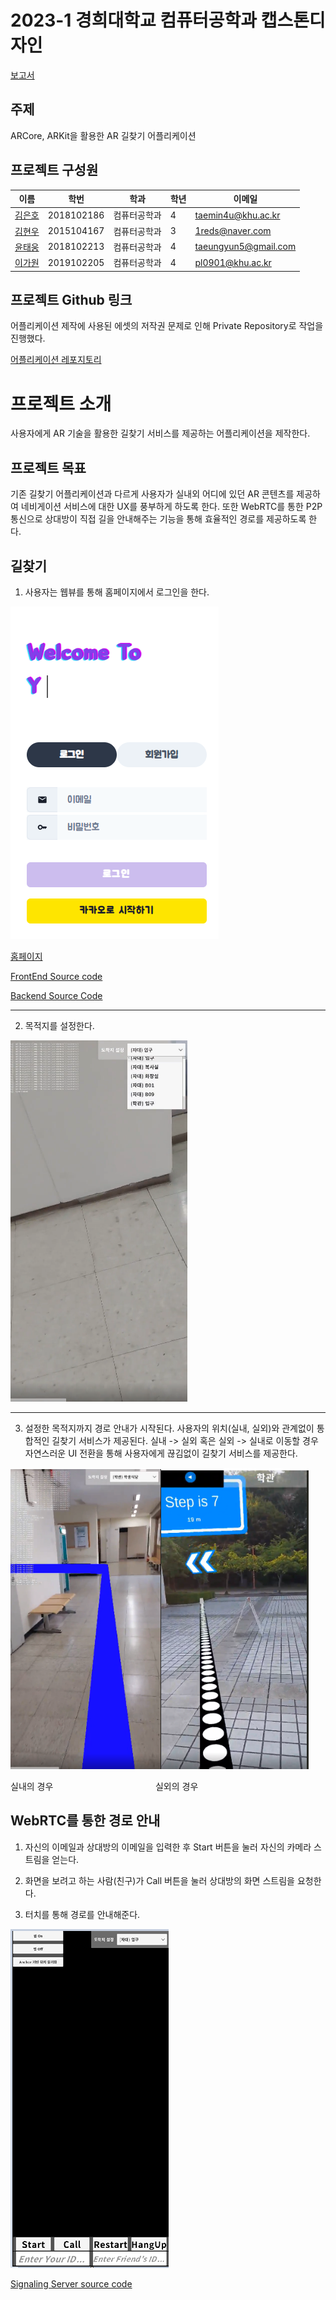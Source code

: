 # 2023-1 경희대학교 컴퓨터공학과 캡스톤디자인

[보고서](./image/슬기로운캡디생활_최종보고서.pdf)

## 주제

ARCore, ARKit을 활용한 AR 길찾기 어플리케이션

## 프로젝트 구성원

| 이름                                     | 학번       | 학과         | 학년 | 이메일               |
| ---------------------------------------- | ---------- | ------------ | ---- | -------------------- |
| [김은호](https://github.com/taemin4u)    | 2018102186 | 컴퓨터공학과 | 4    | taemin4u@khu.ac.kr   |
| [김현우](https://github.com/kugorang)    | 2015104167 | 컴퓨터공학과 | 3    | 1reds@naver.com      |
| [윤태웅](https://github.com/yuntaewoong) | 2018102213 | 컴퓨터공학과 | 4    | taeungyun5@gmail.com |
| [이가원](https://github.com/pl0901)      | 2019102205 | 컴퓨터공학과 | 4    | pl0901@khu.ac.kr     |

## 프로젝트 Github 링크

어플리케이션 제작에 사용된 에셋의 저작권 문제로 인해 Private Repository로 작업을 진행했다.

[어플리케이션 레포지토리](https://github.com/kugorang/CapDePlaylist/tree/main/image)

# 프로젝트 소개

사용자에게 AR 기술을 활용한 길찾기 서비스를 제공하는 어플리케이션을 제작한다.

## 프로젝트 목표

기존 길찾기 어플리케이션과 다르게 사용자가 실내외 어디에 있던 AR 콘텐츠를 제공하여 네비게이션 서비스에 대한 UX를 풍부하게 하도록 한다. 또한 WebRTC를 통한 P2P 통신으로 상대방이 직접 길을 안내해주는 기능을 통해 효율적인 경로를 제공하도록 한다.

## 길찾기

1. 사용자는 웹뷰를 통해 홈페이지에서 로그인을 한다.

![Alt text](./image/image.png)

[홈페이지](https://cap-web-sage.vercel.app)

[FrontEnd Source code](https://github.com/taemin4u/Cap_Web)

[Backend Source Code](https://github.com/taemin4u/Capstone-Web/tree/backend)

---

2. 목적지를 설정한다.

![Alt text](./image/image-1.png)

---

3. 설정한 목적지까지 경로 안내가 시작된다. 사용자의 위치(실내, 실외)와 관계없이 통합적인 길찾기 서비스가 제공된다. 실내 -> 실외 혹은 실외 -> 실내로 이동할 경우 자연스러운 UI 전환을 통해 사용자에게 끊김없이 길찾기 서비스를 제공한다.

![Alt text](./image/image3.PNG)

실내의 경우                실외의 경우

## WebRTC를 통한 경로 안내

1. 자신의 이메일과 상대방의 이메일을 입력한 후 Start 버튼을 눌러 자신의 카메라 스트림을 얻는다.

2. 화면을 보려고 하는 사람(친구)가 Call 버튼을 눌러 상대방의 화면 스트림을 요청한다.

3. 터치를 통해 경로를 안내해준다.

![Alt text](./image/image-6.png)

[Signaling Server source code](https://github.com/taemin4u/Capstone-Web/blob/webrtc/index.js)
